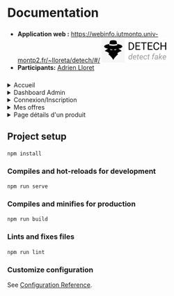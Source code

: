# Documentation
###
* **Application web :** https://webinfo.iutmontp.univ-montp2.fr/~lloreta/detech/#/                                                  <img src="src/assets/detech.png"/>
* **Participants:** [Adrien Lloret](mailto:adrien.lloret@etu.umontpellier.fr)


###
###

<details>
  <summary>Accueil</summary>
  <img src="accueil.png"/>
  <p>Le header change en fonction du rôle du client (connecté/visiteur/admin)</p>
  <img src="navig.PNG"/>
</details>

<details>
  <summary>Dashboard Admin</summary>
  <img src="adminpage.png"/>
  <p>Top vendeurs : affiche seulement les 10 premiers</p>
  <p>Historique des ventes : affiche seulement les 10 dernières ventes</p>
</details>

<details>
  <summary>Connexion/Inscription</summary>
  <img src="login.PNG"/>
  <p>Validation du compte par email</p>
</details>

<details>
  <summary>Mes offres</summary>
  <img src="offers.PNG"/>
  <p>Formulaire pour ajouter/modifier une offre</p>
  <img src="formo.PNG"/>
</details>

<details>
  <summary>Page détails d'un produit</summary>
  <img src="details.PNG"/>
</details>

## Project setup
```
npm install
```

### Compiles and hot-reloads for development
```
npm run serve
```

### Compiles and minifies for production
```
npm run build
```

### Lints and fixes files
```
npm run lint
```

### Customize configuration
See [Configuration Reference](https://cli.vuejs.org/config/).
